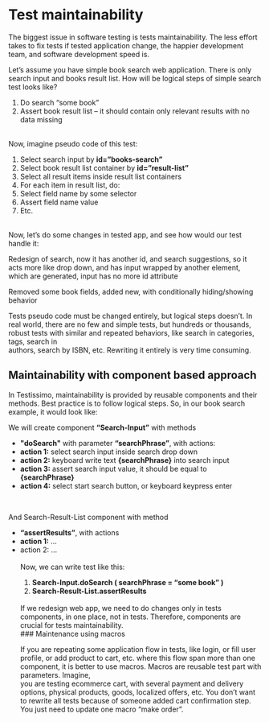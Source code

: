 # Test maintainability 

 

The biggest issue in software testing is tests maintainability. The less effort takes to fix tests if tested application change, the happier development team, and software development speed is.

Let’s assume you have simple book search web application. There is only search input and books result list. How will be logical steps of simple search test looks like?

1.  Do search “some book”
2.  Assert book result list – it should contain only relevant results with no data missing
<br>
Now, imagine pseudo code of this test:

1.  Select search input by **id=”books-search”**
2.  Select book result list container by **id=”result-list”**
3.  Select all result items inside result list containers
4.  For each item in result list, do:
5.  Select field name by some selector
6.  Assert field name value
7.  Etc.
<br>
Now, let’s do some changes in tested app, and see how would our test handle it:

Redesign of search, now it has another id, and search suggestions, so it acts more like drop down, and has input wrapped by another element, which are generated, input has no more id attribute

Removed some book fields, added new, with conditionally hiding/showing behavior

Tests pseudo code must be changed entirely, but logical steps doesn’t. In real world, there are no few and simple tests, but hundreds or thousands, robust tests with similar and repeated behaviors, like search in categories, tags, search in  
authors, search by ISBN, etc. Rewriting it entirely is very time consuming.
<br>
## Maintainability with component based approach

In Testissimo, maintainability is provided by reusable components and their methods. Best practice is to follow logical steps. So, in our book search example, it would look like:

We will create component **“Search-Input”** with methods
<ul>
 <li><b>"doSearch"</b> with parameter <b>“searchPhrase”</b>, with actions:</li>
 <li><b>action 1:</b> select search input inside search drop down</li>
 <li><b>action 2:</b> keyboard write text <b>{searchPhrase}</b> into search input</li>
 <li><b>action 3:</b> assert search input value, it should be equal to <b>{searchPhrase}</b></li>
 <li><b>action 4:</b> select start search button, or keyboard keypress enter</li>
</ul>
<br>
 
And Search-Result-List component with method
<ul>
 <li><b>“assertResults”</b>, with actions</li>
 <li><b>action 1:</b> …</li>
 <li>action 2:</b> …</li>
 <br>
Now, we can write test like this:

1.  **Search-Input.doSearch ( searchPhrase = “some book” )**
2.  **Search-Result-List.assertResults**
<br>
If we redesign web app, we need to do changes only in tests components, in one place, not in tests. Therefore, components are crucial for tests maintainability.
<br>
### Maintenance using macros

If you are repeating some application flow in tests, like login, or fill user profile, or add product to cart, etc. where this flow span more than one component, it is better to use macros. Macros are reusable test part with parameters. Imagine,  
you are testing ecommerce cart, with several payment and delivery options, physical products, goods, localized offers, etc. You don’t want to rewrite all tests because of someone added cart confirmation step. You just need to update one macro “make order”. 
